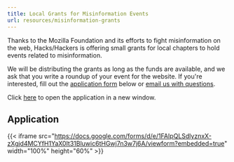 ```yaml
---
title: Local Grants for Misinformation Events
url: resources/misinformation-grants
---
```


Thanks to the Mozilla Foundation and its efforts to fight misinformation on the web, Hacks/Hackers is offering small grants for local chapters to hold events related to misinformation.

We will be distributing the grants as long as the funds are available, and we ask that you write a roundup of your event for the website. If you're interested, fill out the [application form](https://docs.google.com/forms/d/e/1FAIpQLSdlyznxX-zXgjd4MCYfH1YaX0It31Bluwic6tHGwj7n3w7j6A/viewform?usp=sf_link) below or [email us with questions](mailto:samantha@hackshackers.com).

Click [here](https://docs.google.com/forms/d/e/1FAIpQLSdlyznxX-zXgjd4MCYfH1YaX0It31Bluwic6tHGwj7n3w7j6A/viewform) to open the application in a new window.

## Application

{{< iframe src="https://docs.google.com/forms/d/e/1FAIpQLSdlyznxX-zXgjd4MCYfH1YaX0It31Bluwic6tHGwj7n3w7j6A/viewform?embedded=true" width="100%" height="60%" >}}
